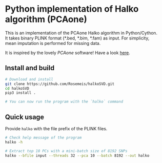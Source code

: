 # Python implementation of Halko algorithm (PCAone)
This is an implementation of the PCAone Halko algorithm in Python/Cython. It takes binary PLINK format (*.bed, *.bim, *.fam) as input. For simplicity, mean imputation is performed for missing data.

It is inspired by the lovely *PCAone* software! Have a look [here](https://github.com/Zilong-Li/PCAone).

## Install and build
```bash
# Download and install
git clone https://github.com/Rosemeis/halkoSVD.git
cd halkoSVD
pip3 install .

# You can now run the program with the `halko` command
```

## Quick usage
Provide `halko` with the file prefix of the PLINK files.
```bash
# Check help message of the program
halko -h

# Extract top 10 PCs with a mini-batch size of 8192 SNPs
halko --bfile input --threads 32 --pca 10 --batch 8192 --out halko
```
